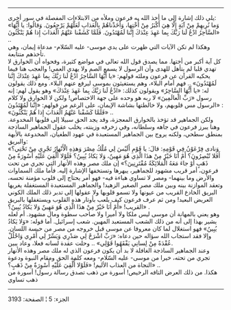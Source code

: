 ------------------------------------------------------------------------

يلي ذلك إشارة إلى ما أخذ الله به فرعون وملأه من الابتلاءات المفصلة في
سور أخرى:  
«وَما نُرِيهِمْ مِنْ آيَةٍ إِلَّا هِيَ أَكْبَرُ مِنْ أُخْتِها، وَأَخَذْناهُمْ بِالْعَذابِ لَعَلَّهُمْ يَرْجِعُونَ.
وَقالُوا: يا أَيُّهَا السَّاحِرُ ادْعُ لَنا رَبَّكَ بِما عَهِدَ عِنْدَكَ إِنَّنا لَمُهْتَدُونَ. فَلَمَّا كَشَفْنا
عَنْهُمُ الْعَذابَ إِذا هُمْ يَنْكُثُونَ» ..  
وهكذا لم تكن الآيات التي ظهرت على يدي موسى- عليه السّلام- مدعاة إيمان،
وهي تأخذهم متتابعة.  
كل آية أكبر من أختها. مما يصدق قول الله تعالى في مواضع كثيرة، وفحواه أن
الخوارق لا تهدي قلبا لم يتأهل للهدى وأن الرسول لا يسمع الصم ولا يهدي
العمي! والعجب هنا فيما يحكيه القرآن عن فرعون وملئه قولهم: «يا أَيُّهَا
السَّاحِرُ ادْعُ لَنا رَبَّكَ بِما عَهِدَ عِنْدَكَ إِنَّنا لَمُهْتَدُونَ» .. فهم أمام البلاء، وهم
يستغيثون بموسى ليرفع عنهم البلاء. ومع ذلك يقولون له: «يا أَيُّهَا السَّاحِرُ»
ويقولون كذلك: «ادْعُ لَنا رَبَّكَ بِما عَهِدَ عِنْدَكَ» وهو يقول لهم: إنه رسول «رَبِّ
الْعالَمِينَ» لا ربه هو وحده على جهة الاختصاص! ولكن لا الخوارق ولا كلام
الرسول مس قلوبهم، ولا خالطتها بشاشة الإيمان، على الرغم من قولهم: «إِنَّنا
لَمُهْتَدُونَ» :  
«فَلَمَّا كَشَفْنا عَنْهُمُ الْعَذابَ إِذا هُمْ يَنْكُثُونَ» ..  
ولكن الجماهير قد تؤخذ بالخوارق المعجزة، وقد يجد الحق سبيلا إلى قلوبها
المخدوعة. وهنا يبرز فرعون في جاهه وسلطانه، وفي زخرفه وزينته، يخلب عقول
الجماهير الساذجة بمنطق سطحي، ولكنه يروج بين الجماهير المستعبدة في عهود
الطغيان، المخدوعة بالأبهة والبريق:  
«وَنادى فِرْعَوْنُ فِي قَوْمِهِ: قالَ: يا قَوْمِ أَلَيْسَ لِي مُلْكُ مِصْرَ وَهذِهِ الْأَنْهارُ تَجْرِي مِنْ
تَحْتِي؟ أَفَلا تُبْصِرُونَ؟ أَمْ أَنَا خَيْرٌ مِنْ هذَا الَّذِي هُوَ مَهِينٌ، وَلا يَكادُ يُبِينُ؟ فَلَوْلا
أُلْقِيَ عَلَيْهِ أَسْوِرَةٌ مِنْ ذَهَبٍ أَوْ جاءَ مَعَهُ الْمَلائِكَةُ مُقْتَرِنِينَ؟» إن ملك مصر وهذه
الأنهار التي تجري من تحت فرعون، أمر قريب مشهود للجماهير، يبهرها وتستخفها
الإشارة إليه. فأما ملك السماوات والأرض وما بينهما- ومصر لا تساوي هباءة
فيه- فهو أمر يحتاج إلى قلوب مؤمنة تحسه، وتعقد الموازنة بينه وبين ملك مصر
الصغير الزهيد! والجماهير المستعبدة المستغفلة يغريها البريق الخادع القريب
من عيونها ولا تسمو قلوبها ولا عقولها إلى تدبر ذلك الملك الكوني العريض
البعيد! ومن ثم عرف فرعون كيف يلعب بأوتار هذه القلوب ويستغفلها بالبريق
القريب! «أَمْ أَنَا خَيْرٌ مِنْ هذَا الَّذِي هُوَ مَهِينٌ وَلا يَكادُ يُبِينُ؟» .  
وهو يعني بالمهانة أن موسى ليس ملكا ولا أميرا ولا صاحب سطوة ومال مشهود.
أم لعله يشير بهذا إلى أنه من ذلك الشعب المستعبد المهين. شعب إسرائيل. أما
قوله: «وَلا يَكادُ يُبِينُ» فهو استغلال لما كان معروفا عن موسى قبل خروجه من
مصر من حبسة اللسان. وإلا فقد استجاب الله سؤاله حين دعاه: «رَبِّ اشْرَحْ لِي
صَدْرِي وَيَسِّرْ لِي أَمْرِي وَاحْلُلْ عُقْدَةً مِنْ لِسانِي يَفْقَهُوا قَوْلِي» .. وحلت عقدة لسانه
فعلا، وعاد يبين.  
وعند الجماهير الساذجة الغافلة لا بد أن يكون فرعون الذي له ملك مصر وهذه
الأنهار تجري من تحته، خيرا من موسى- عليه السّلام- ومعه كلمة الحق ومقام
النبوة ودعوة النجاة من العذاب الأليم! «فَلَوْلا أُلْقِيَ عَلَيْهِ أَسْوِرَةٌ مِنْ ذَهَبٍ؟»
..  
هكذا. من ذلك العرض التافه الرخيص! أسورة من ذهب تصدق رسالة رسول! أسورة من
ذهب تساوي

------------------------------------------------------------------------

الجزء: 5 ¦ الصفحة: 3193
